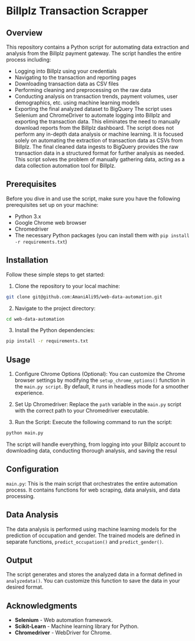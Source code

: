 # Billplz Transaction Scrapper
## Overview
This repository contains a Python script for automating data extraction and analysis from the Billplz payment gateway. The script handles the entire process including:
- Logging into Billplz using your credentials
- Navigating to the transaction and reporting pages
- Downloading transaction data as CSV files
- Performing cleaning and preprocessing on the raw data
- Conducting analysis on transaction trends, payment volumes, user demographics, etc. using machine learning models
- Exporting the final analyzed dataset to BigQuery
The script uses Selenium and ChromeDriver to automate logging into Billplz and exporting the transaction data. This eliminates the need to manually download reports from the Billplz dashboard. The script does not perform any in-depth data analysis or machine learning. It is focused solely on automating the extraction of transaction data as CSVs from Billplz.
The final cleaned data ingests to BigQuery provides the raw transaction data in a structured format for further analysis as needed. This script solves the problem of manually gathering data, acting as a data collection automation tool for Billplz.

## Prerequisites
Before you dive in and use the script, make sure you have the following prerequisites set up on your machine:
- Python 3.x
- Google Chrome web browser
- Chromedriver
- The necessary Python packages (you can install them with ```pip install -r requirements.txt```)

## Installation
Follow these simple steps to get started:
1. Clone the repository to your local machine:
```bash
git clone git@github.com:AmaniAli95/web-data-automation.git
```
2. Navigate to the project directory:
```bash
cd web-data-automation
```
3. Install the Python dependencies:
```bash
pip install -r requirements.txt
```

## Usage
1. Configure Chrome Options (Optional):
You can customize the Chrome browser settings by modifying the ```setup_chrome_options()``` function in the ```main.py script```. By default, it runs in headless mode for a smoother experience.

2. Set Up Chromedriver:
Replace the `path` variable in the ```main.py``` script with the correct path to your Chromedriver executable.

3. Run the Script:
Execute the following command to run the script:
```bash
python main.py
```
The script will handle everything, from logging into your Billplz account to downloading data, conducting thorough analysis, and saving the resul

## Configuration
```main.py```: This is the main script that orchestrates the entire automation process. It contains functions for web scraping, data analysis, and data processing.

## Data Analysis
The data analysis is performed using machine learning models for the prediction of occupation and gender. The trained models are defined in separate functions, ```predict_occupation()``` and ```predict_gender()```.

## Output
The script generates and stores the analyzed data in a format defined in ```analyzedata()```. You can customize this function to save the data in your desired format.

## Acknowledgments
- **Selenium** - Web automation framework.
- **Scikit-Learn** - Machine learning library for Python.
- **Chromedriver** - WebDriver for Chrome.
